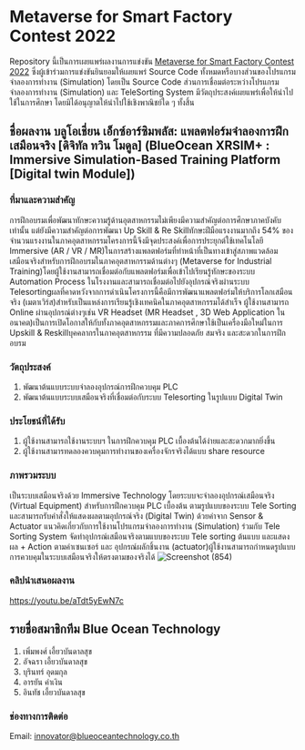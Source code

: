 # Metaverse for Smart Factory Contest 2022
Repository นี้เป็นการเผยแพร่ผลงานการแข่งขัน [Metaverse for Smart Factory Contest 2022](https://smartfactory.hcilab.net/contest/metaverse2022/) ซึ่งผู้เข้าร่วมการแข่งขันยินยอมให้เผยแพร่ Source Code ทั้งหมดหรือบางส่วนของโปรแกรมจำลองการทำงาน (Simulation) โดยเป็น Source Code ส่วนการเชื่อมต่อระหว่างโปรแกรมจำลองการทำงาน (Simulation) และ TeleSorting System  มีวัตถุประสงค์เผยแพร่เพื่อให้นำไปใช้ในการศึกษา โดยมิได้อนุญาตให้นำไปใช้เชิงพาณิชย์ใด ๆ ทั้งสิ้น 

## ชื่อผลงาน บลูโอเชี่ยน เอ็กซ์อาร์ซิมพลัส: แพลตฟอร์มจำลองการฝึกเสมือนจริง [ดิจิทัล ทวิน โมดูล] (BlueOcean XRSIM+ : Immersive Simulation-Based Training Platform [Digital twin Module])
### ที่มาและความสำคัญ
การฝึกอบรมเพื่อพัฒนาทักษะความรู้ด้านอุตสาหกรรมไม่เพียงมีความสำคัญต่อการศึกษาภาคบังคับเท่านั้น แต่ยังมีความสำคัญต่อการพัฒนา Up Skill &amp; Re Skillทักษะฝีมือแรงงานมากถึง 54% ของจำนวนแรงงานในภาคอุตสาหกรรมโครงการนี้จึงมีจุดประสงค์เพื่อการประยุกต์ใช้เทคโนโลยี Immersive (AR / VR / MR)ในการสร้างแพลตฟอร์มที่ทำหน้าที่เป็นทางเข้าสู่สภาพแวดล้อมเสมือนจริงสำหรับการฝึกอบรมในภาคอุตสาหกรรมด้านต่างๆ (Metaverse for Industrial Training)โดยผู้ใช้งานสามารถเชื่อมต่อกับแพลตฟอร์มเพื่อเข้าไปเรียนรู้ทักษะของระบบ Automation Process ในโรงงานและสามารถเชื่อมต่อไปยังอุปกรณ์จริงผ่านระบบ Telesortingผลที่คาดหวังจากการดำเนินโครงการนี้คือมีการพัฒนาแพลตฟอร์มให้บริการโลกเสมือนจริง (เมตาเวิร์ส)สำหรับเป็นแหล่งการเรียนรู้เชิงเทคนิคในภาคอุตสาหกรรมได้สำเร็จ ผู้ใช้งานสามารถ Online ผ่านอุปกรณ์ต่างๆเช่น VR Headset (MR Headset , 3D Web Application ในอนาคต)เป็นการเปิดโอกาสให้กับทั้งภาคอุตสาหกรรมและภาคการศึกษาใช้เป็นเครื่องมือใหม่ในการ Upskill &amp; Reskillบุคคลากรในภาคอุตสาหกรรม ที่มีความปลอดภัย สมจริง และสะดวกในการฝึกอบรม
### วัตถุประสงค์
1. พัฒนาต้นแบบระบบจำลองอุปกรณ์การฝึกควบคุม PLC
2. พัฒนาต้นแบบระบบเสมือนจริงที่เชื่อมต่อกับระบบ Telesorting ในรูปแบบ Digital Twin
### ประโยชน์ที่ได้รับ
1. ผู้ใช้งานสามารถใช้งานระบบฯ ในการฝึกควบคุม PLC เบื้องต้นได้ง่ายและสะดวกมากยิ่งขึ้น
2. ผู้ใช้งานสามารทดลองควบคุมการทำงานของเครื่องจักรจริงได้แบบ share resource
### ภาพรวมระบบ
เป็นระบบเสมือนจริงด้วย Immersive Technology โดยระบบจะจำลองอุปกรณ์เสมือนจริง (Virtual Equipment) สำหรับการฝึกควบคุม PLC เบื้องต้น ตามรูปแบบของระบบ Tele Sorting และสามารถรับคำสั่งให้แสดงผลตามอุปกรณ์จริง (Digital Twin) ด้วยค่าจาก Sensor &amp; Actuator แนวคิดเกี่ยวกับการใช้งานโปรแกรมจำลองการทำงาน (Simulation) ร่วมกับ Tele Sorting System จัดทำอุปกรณ์เสมือนจริงตามแบบของระบบ Tele sorting ต้นแบบ และแสดงผล + Action ตามค่าเซนเซอร์ และ อุปกรณ์ผลักชิ้นงาน (actuator)ผู้ใช้งานสามารถกำหนดรูปแบบการควบคุมในระบบเสมือนจริงให้ตรงตามของจริงได้
![Screenshot (854)](https://user-images.githubusercontent.com/114386015/196619349-e0c3944d-3019-4db7-b293-31b5614a34c1.png)

### คลิปนำเสนอผลงาน
https://youtu.be/aTdt5yEwN7c

## รายชื่อสมาชิกทีม Blue Ocean Technology
1. เพิ่มพงศ์ เอี้ยวบันดาลสุข
2. อัจฉรา เอี้ยวบันดาลสุข
3. บุรินทร์ อุดมกุล
4. อารยัน คำเงิน
5. อินทัช เอี้ยวบันดาลสุข 
### ช่องทางการติดต่อ
Email: innovator@blueoceantechnology.co.th
